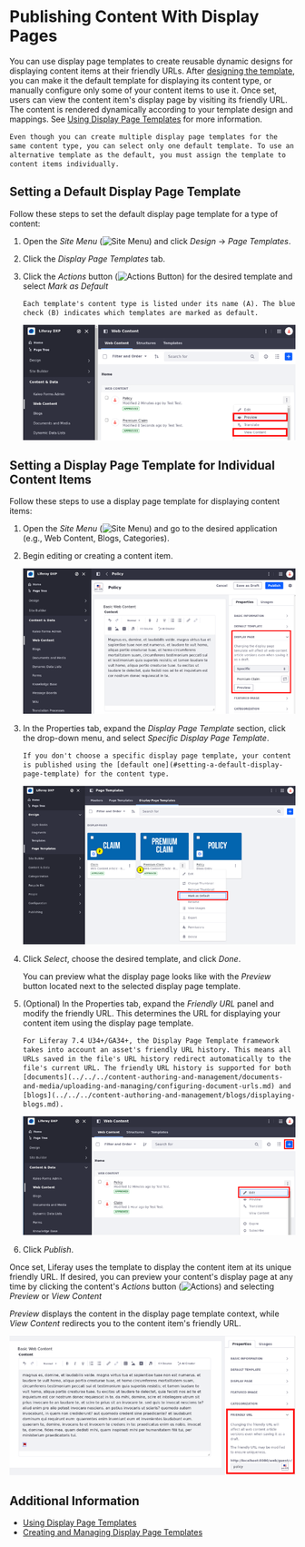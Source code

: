 # Publishing Content With Display Pages

You can use display page templates to create reusable dynamic designs for displaying content items at their friendly URLs. After [designing the template](./creating-and-managing-display-page-templates.md), you can make it the default template for displaying its content type, or manually configure only some of your content items to use it. Once set, users can view the content item's display page by visiting its friendly URL. The content is rendered dynamically according to your template design and mappings. See [Using Display Page Templates](../using-display-page-templates.md) for more information.

```{note}
Even though you can create multiple display page templates for the same content type, you can select only one default template. To use an alternative template as the default, you must assign the template to content items individually.
```

## Setting a Default Display Page Template

Follow these steps to set the default display page template for a type of content:

1. Open the *Site Menu* (![Site Menu](../../../images/icon-product-menu.png)) and click *Design* &rarr; *Page Templates*.

1. Click the *Display Page Templates* tab.

1. Click the *Actions* button (![Actions Button](../../../images/icon-actions.png)) for the desired template and select *Mark as Default*

   ```{tip}
   Each template's content type is listed under its name (A). The blue check (B) indicates which templates are marked as default.
   ```

   ![Select a display page template as the default one for the content type using the Actions menu.](./publishing-content-with-display-pages/images/05.png)

## Setting a Display Page Template for Individual Content Items

Follow these steps to use a display page template for displaying content items:

1. Open the *Site Menu* (![Site Menu](../../../images/icon-product-menu.png)) and go to the desired application (e.g., Web Content, Blogs, Categories).

1. Begin editing or creating a content item.

   ![Edit or create a content item.](./publishing-content-with-display-pages/images/03.png)

1. In the Properties tab, expand the *Display Page Template* section, click the drop-down menu, and select *Specific Display Page Template*.

   ```{note}
   If you don't choose a specific display page template, your content is published using the [default one](#setting-a-default-display-page-template) for the content type.
   ```

   ![Select a specific display page template to configure it.](./publishing-content-with-display-pages/images/01.png)

1. Click *Select*, choose the desired template, and click *Done*.

   You can preview what the display page looks like with the *Preview* button located next to the selected display page template.

1. (Optional) In the Properties tab, expand the *Friendly URL* panel and modify the friendly URL. This determines the URL for displaying your content item using the display page template.

   ```{note}
   For Liferay 7.4 U34+/GA34+, the Display Page Template framework takes into account an asset's friendly URL history. This means all URLs saved in the file's URL history redirect automatically to the file's current URL. The friendly URL history is supported for both [documents](../../../content-authoring-and-management/documents-and-media/uploading-and-managing/configuring-document-urls.md) and [blogs](../../../content-authoring-and-management/blogs/displaying-blogs.md).
   ```

   ![You can configure the friendly URL used for your displayed content.](./publishing-content-with-display-pages/images/02.png)

1. Click *Publish*.

Once set, Liferay uses the template to display the content item at its unique friendly URL. If desired, you can preview your content's display page at any time by clicking the content's *Actions* button (![Actions](../../../images/icon-actions.png)) and selecting *Preview* or *View Content*

*Preview* displays the content in the display page template context, while *View Content* redirects you to the content item's friendly URL.

![Preview your content in the context of the display page template or view the Display Page using the content's Action menu.](./publishing-content-with-display-pages/images/04.png)

## Additional Information

* [Using Display Page Templates](./using-display-page-templates.md)
* [Creating and Managing Display Page Templates](./creating-and-managing-display-page-templates.md)
